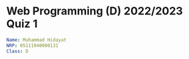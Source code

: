 # Web Programming (D) 2022/2023 Quiz 1

```yaml
Name: Muhammad Hidayat
NRP: 05111940000131
Class: D
```